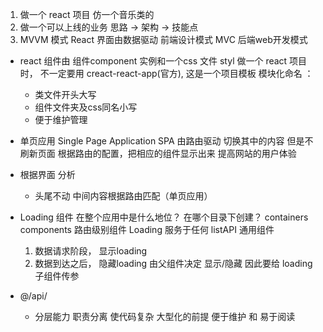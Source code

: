 1. 做一个 react 项目   仿一个音乐类的
2. 做一个可以上线的业务   思路 -> 架构 -> 技能点
3. MVVM 模式 React    界面由数据驱动  前端设计模式
   MVC  后端web开发模式

- react 组件由 组件component 实例和一个css 文件 styl
  做一个 react 项目时， 不一定要用 creact-react-app(官方), 
  这是一个项目模板
  模块化命名 ：
    - 类文件开头大写
    - 组件文件夹及css同名小写
    - 便于维护管理

- 单页应用  Single Page Application SPA
    由路由驱动 切换其中的内容 但是不刷新页面 根据路由的配置，把相应的组件显示出来
    提高网站的用户体验

- 根据界面 分析
    - 头尾不动 中间内容根据路由匹配（单页应用）

- Loading 组件 在整个应用中是什么地位？
  在哪个目录下创建？
  containers
  components 路由级别组件
  Loading 服务于任何 listAPI 通用组件
  1. 数据请求阶段， 显示loading
  2. 数据到达之后， 隐藏loading
  由父组件决定 显示/隐藏 
  因此要给 loading 子组件传参

- @/api/
  - 分层能力  职责分离 使代码复杂
    大型化的前提
    便于维护 和 易于阅读